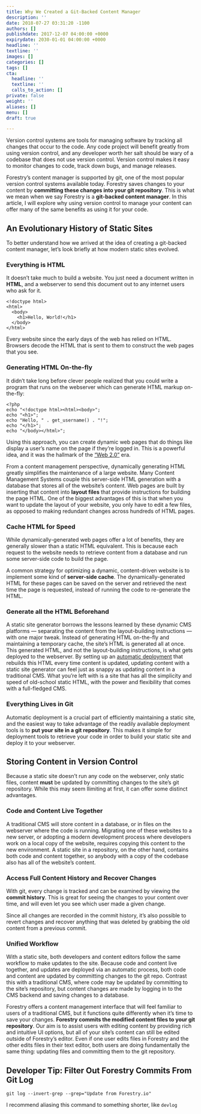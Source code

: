 ```yaml
---
title: Why We Created a Git-Backed Content Manager
description: ''
date: 2018-07-27 03:31:20 -1100
authors: []
publishdate: 2017-12-07 04:00:00 +0000
expirydate: 2030-01-01 04:00:00 +0000
headline: ''
textline: ''
images: []
categories: []
tags: []
cta:
  headline: ''
  textline: ''
  calls_to_action: []
private: false
weight: ''
aliases: []
menu: []
draft: true

---
```

Version control systems are tools for managing software by tracking all changes that occur to the code. Any code project will benefit greatly from using version control, and any developer worth her salt should be wary of a codebase that does not use version control. Version control makes it easy to monitor changes to code, track down bugs, and manage releases.

Forestry’s content manager is supported by git, one of the most popular version control systems available today. Forestry saves changes to your content by **committing these changes into your git repository**. This is what we mean when we say Forestry is a **git-backed content manager**. In this article, I will explore why using version control to manage your content can offer many of the same benefits as using it for your code.
 

## An Evolutionary History of Static Sites

To better understand how we arrived at the idea of creating a git-backed content manager, let’s look briefly at how modern static sites evolved.

### Everything is HTML

It doesn’t take much to build a website. You just need a document written in **HTML**, and a webserver to send this document out to any internet users who ask for it.


    <!doctype html>
    <html>
      <body>
        <h1>Hello, World!</h1>
      </body>
    </html>

Every website since the early days of the web has relied on HTML. Browsers decode the HTML that is sent to them to construct the web pages that you see.

### Generating HTML On-the-fly

It didn’t take long before clever people realized that you could write a program that runs on the webserver which can generate HTML markup on-the-fly:


    <?php
    echo "<!doctype html><html><body>";
    echo "<h1>";
    echo "Hello, " . get_username() . "!";
    echo "</h1>";
    echo "</body></html>";

Using this approach, you can create dynamic web pages that do things like display a user’s name on the page if they’re logged in. This is a powerful idea, and it was the hallmark of the [“Web 2.0”](https://en.wikipedia.org/wiki/Web_2.0) era.

From a content management perspective, dynamically generating HTML greatly simplifies the maintenance of a large website. Many Content Management Systems couple this server-side HTML generation with a database that stores all of the website’s content. Web pages are built by inserting that content into **layout files** that provide instructions for building the page HTML. One of the biggest advantages of this is that when you want to update the layout of your website, you only have to edit a few files, as opposed to making redundant changes across hundreds of HTML pages.

### Cache HTML for Speed

While dynamically-generated web pages offer a lot of benefits, they are generally slower than a static HTML equivalent. This is because each request to the website needs to retrieve content from a database and run some server-side code to build the page.

A common strategy for optimizing a dynamic, content-driven website is to implement some kind of **server-side cache**. The dynamically-generated HTML for these pages can be saved on the server and retrieved the next time the page is requested, instead of running the code to re-generate the HTML.


### Generate all the HTML Beforehand

A static site generator borrows the lessons learned by these dynamic CMS platforms — separating the content from the layout-building instructions — with one major tweak. Instead of generating HTML on-the-fly and maintaining a temporary cache, the site’s HTML is generated all at once. This generated HTML, and not the layout-building instructions, is what gets deployed to the webserver. By setting up an [automatic deployment](https://forestry.io/blog/automate-deploy-w-circle-ci/) that rebuilds this HTML every time content is updated, updating content with a static site generator can feel just as snappy as updating content in a traditional CMS. What you’re left with is a site that has all the simplicity and speed of old-school static HTML, with the power and flexibility that comes with a full-fledged CMS.

### Everything Lives in Git

Automatic deployment is a crucial part of efficiently maintaining a static site, and the easiest way to take advantage of the readily available deployment tools is to **put your site in a git repository**. This makes it simple for deployment tools to retrieve your code in order to build your static site and deploy it to your webserver.


## Storing Content in Version Control

Because a static site doesn’t run any code on the webserver, only static files, content **must** be updated by committing changes to the site’s git repository. While this may seem llimiting at first, it can offer some distinct advantages.

### Code and Content Live Together

A traditional CMS will store content in a database, or in files on the webserver where the code is running. Migrating one of these websites to a new server, or adopting a modern development process where developers work on a local copy of the website, requires copying this content to the new environment. A static site in a repository, on the other hand, contains both code and content together, so anybody with a copy of the codebase also has all of the website’s content.

### Access Full Content History and Recover Changes

With git, every change is tracked and can be examined by viewing the **commit history**. This is great for seeing the changes to your content over time, and will even let you see which user made a given change.

Since all changes are recorded in the commit history, it’s also possible to revert changes and recover anything that was deleted by grabbing the old content from a previous commit.

### Unified Workflow

With a static site, both developers and content editors follow the same workflow to make updates to the site. Because code and content live together, and updates are deployed via an automatic process, both code and content are updated by committing changes to the git repo. Contrast this with a traditional CMS, where code may be updated by committing to the site’s repository, but content changes are made by logging in to the CMS backend and saving changes to a database.

Forestry offers a content management interface that will feel familiar to users of a traditional CMS, but it functions quite differently when it’s time to save your changes. **Forestry commits the modified content files to your git repository**. Our aim is to assist users with editing content by providing rich and intuitive UI options, but all of your site’s content can still be edited outside of Forestry’s editor. Even if one user edits files in Forestry and the other edits files in their text editor, both users are doing fundamentally the same thing: updating files and committing them to the git repository.









## Developer Tip: Filter Out Forestry Commits From Git Log


    git log --invert-grep --grep="Update from Forestry.io"

I recommend aliasing this command to something shorter, like `devlog`





